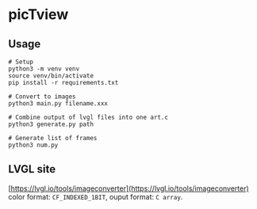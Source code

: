 # picTview

## Usage
```shell
# Setup
python3 -m venv venv
source venv/bin/activate
pip install -r requirements.txt

# Convert to images
python3 main.py filename.xxx

# Combine output of lvgl files into one art.c
python3 generate.py path

# Generate list of frames
python3 num.py
```
## LVGL site
[https://lvgl.io/tools/imageconverter](https://lvgl.io/tools/imageconverter)
color format: `CF_INDEXED_1BIT`, ouput format: `C array`.

